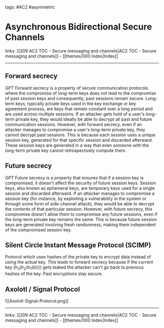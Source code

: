 tags: #AC2 #asymmetric 

# Asynchronous Bidirectional Secure Channels

links: [[209 AC2 TOC - Secure messaging and channels|AC2 TOC - Secure messaging and channels]] - [[themes/000 Index|Index]]

---

## Forward secrecy

*GPT*
Forward secrecy is a property of secure communication protocols where the compromise of long-term keys does not lead to the compromise of past session keys and consequently, past sessions remain secure. Long-term keys, typically private keys used in the key exchange or key agreement process, are keys that remain constant over a long period and are used across multiple sessions. If an attacker gets hold of a user's long-term private key, they would ideally be able to decrypt all past and future communication sessions. However, with forward secrecy, even if an attacker manages to compromise a user's long-term private key, they cannot decrypt past sessions. This is because each session uses a unique session key, generated for that specific session and discarded afterward. These session keys are generated in a way that even someone with the long-term private key cannot retrospectively compute them.


## Future secrecy

*GPT*
Future secrecy is a property that ensures that if a session key is compromised, it doesn't affect the security of future session keys. Session keys, also known as ephemeral keys, are temporary keys used for a single session and discarded afterward. If an attacker manages to compromise a session key (for instance, by exploiting a vulnerability in the system or through some form of side-channel attack), they would be able to decrypt the contents of that particular session. However, with future secrecy, this compromise doesn't allow them to compromise any future sessions, even if the long-term private key remains the same. This is because future session keys are generated involving fresh randomness, making them independent of the compromised session key.

## **Silent Circle Instant Message Protocol** (SCIMP)

Protocol which uses hashes of the private key to encrypt data instead of using the actual key. This leads to forward secrecy because if the current key ($h_3(h_2(h_1(k)))$) gets leaked the attacker can't go back to previous hashes of the key. Past encryptions stay secure.


## Axolotl / Signal Protocol

![[Axolotl-Signal-Protocol.png]]

---
links: [[209 AC2 TOC - Secure messaging and channels|AC2 TOC - Secure messaging and channels]] - [[themes/000 Index|Index]]